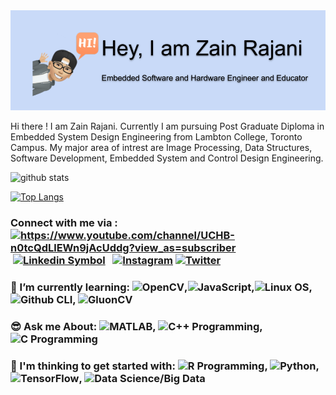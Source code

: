 <!--### Hi there 👋 -->

<img src="https://github.com/zrajani/zrajani/blob/master/Zain%20Github%20Intro%20Image.png" alt="Banner of Self Introduction">

Hi there ! I am Zain Rajani. Currently I am pursuing Post Graduate Diploma in Embedded System Design Engineering from Lambton College, Toronto Campus. My major area of intrest are Image Processing, Data Structures, Software Development, Embedded System and Control Design Engineering. 

![github stats](https://github-readme-stats.vercel.app/api?username=zrajani&count_private=true&show_icons=true)

[![Top Langs](https://github-readme-stats.vercel.app/api/top-langs/?username=zrajani&layout=compact&theme=react&langs_count=8)](https://github.com/zrajani/github-readme-stats)

<!--![top langs](https://github-readme-stats.vercel.app/api/top-langs/?username=zrajani&theme=react)-->

### Connect with me via :  [<img src="https://simpleicons.org/icons/youtube.svg" alt="https://www.youtube.com/channel/UCHB-n0tcQdLlEWn9jAcUddg?view_as=subscriber" width="5%">](https://www.youtube.com/channel/UCHB-n0tcQdLlEWn9jAcUddg?view_as=subscriber) &nbsp;[<img src="https://image.similarpng.com/very-thumbnail/2020/07/Linkedin-logo-on-transparent-Background-PNG-.png" alt="Linkedin Symbol" width="5%">](https://www.linkedin.com/in/zain-rajani-7293b1138/) &nbsp; [<img src="https://simpleicons.org/icons/instagram.svg" alt="Instagram" width="5%">](https://www.instagram.com/zaintech_guy/) [<img src="https://static01.nyt.com/images/2014/08/10/magazine/10wmt/10wmt-superJumbo-v4.jpg" alt="Twitter" width="8%">](https://twitter.com/zrajani_zr)

### 🌱 I’m currently learning:  <img src="https://blog.axopen.com/2019/09/opencv-logo.png" alt="OpenCV" width="15%">,<img src="https://simpleicons.org/icons/javascript.svg" alt="JavaScript" width="5%">,<img src="https://simpleicons.org/icons/linux.svg" alt="Linux OS" width="5%">,<img src="https://simpleicons.org/icons/github.svg" alt="Github CLI" width="5%">, <img src="https://repository-images.githubusercontent.com/122896249/65414f00-82d3-11e9-8cca-d13923f96a75" alt=GluonCV width="10%">



### :sunglasses: Ask me About: <img src="https://upload.wikimedia.org/wikipedia/commons/thumb/2/21/Matlab_Logo.png/668px-Matlab_Logo.png" alt="MATLAB" width="5%">, <img src="https://user-images.githubusercontent.com/42747200/46140125-da084900-c26d-11e8-8ea7-c45ae6306309.png" alt="C++ Programming" width="5%">, <img src="https://www.kindpng.com/picc/m/355-3559027_c-programming-language-logo-clipart-png-download-c.png" alt="C Programming" width="5%"> 


### 🔭 I'm thinking to get started with: <img src="https://simpleicons.org/icons/r.svg" alt="R Programming" width="5%">, <img src="https://simpleicons.org/icons/python.svg" alt="Python" width="5%">, <img src="https://simpleicons.org/icons/tensorflow.svg" alt="TensorFlow" width="5%">, <img src ="https://cdn.iconscout.com/icon/free/png-512/data-science-46-1170621.png" alt="Data Science/Big Data" width="6%">

<!--START_SECTION:activity-->

<!--
**zrajani/zrajani** is a ✨ _special_ ✨ repository because its `README.md` (this file) appears on your GitHub profile.

Here are some ideas to get you started:

- 🔭 I’m currently working on ...
- 🌱 I’m currently learning ...
- 👯 I’m looking to collaborate on ...
- 🤔 I’m looking for help with ...
- 💬 Ask me about ...
- 📫 How to reach me: ...
- 😄 Pronouns: ...
- ⚡ Fun fact: ...
-->
